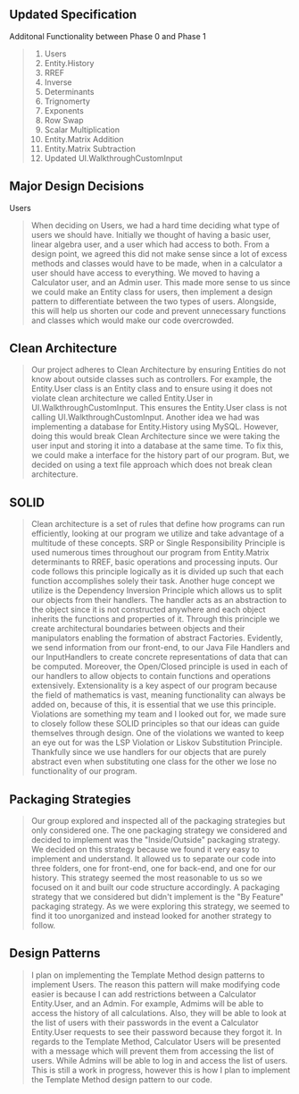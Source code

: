 ## Updated Specification

Additonal Functionality between Phase 0 and Phase 1

> 1. Users
> 2. Entity.History
> 3. RREF
> 4. Inverse
> 5. Determinants
> 6. Trignomerty 
> 7. Exponents
> 8. Row Swap
> 9. Scalar Multiplication
> 10. Entity.Matrix Addition 
> 11. Entity.Matrix Subtraction
> 12. Updated UI.WalkthroughCustomInput


## Major Design Decisions

Users

> When deciding on Users, we had a hard time deciding what type of users we should have. Initially we thought of having a basic user, linear algebra user, and a user which had access to both. From a design point, we agreed this did not make sense since a lot of excess methods and classes would have to be made, when in a calculator a user should have access to everything. We moved to having a Calculator user, and an Admin user. This made more sense to us since we could make an Entity class for users, then implement a design pattern to differentiate between the two types of users. Alongside, this will help us shorten our code and prevent unnecessary functions and classes which would make our code overcrowded.

## Clean Architecture

> Our project adheres to Clean Architecture by ensuring Entities do not know about outside classes such as controllers. For example, the Entity.User class is an Entity class and to ensure using it does not violate clean architecture we called Entity.User in UI.WalkthroughCustomInput. This ensures the Entity.User class is not calling UI.WalkthroughCustomInput. Another idea we had was implementing a database for Entity.History using MySQL. However, doing this would break Clean Architecture since we were taking the user input and storing it into a database at the same time. To fix this, we could make a interface for the history part of our program. But, we decided on using a text file approach which does not break clean architecture.

## SOLID

> Clean architecture is a set of rules that define how programs can run efficiently, looking at our program we utilize and take advantage of a multitude of these concepts. SRP or Single Responsibility Principle is used numerous times throughout our program from Entity.Matrix determinants to RREF, basic operations and processing inputs. Our code follows this principle logically as it is divided up such that each function accomplishes solely their task. Another huge concept we utilize is the Dependency Inversion Principle which allows us to split our objects from their handlers. The handler acts as an abstraction to the object since it is not constructed anywhere and each object inherits the functions and properties of it. Through this principle we create architectural boundaries between objects and their manipulators enabling the formation of abstract Factories. Evidently, we send information from our front-end, to our Java File Handlers and our InputHandlers to create concrete representations of data that can be computed. Moreover, the Open/Closed principle is used in each of our handlers to allow objects to contain functions and operations extensively. Extensionality is a key aspect of our program because the field of mathematics is vast, meaning functionality can always be added on, because of this, it is essential that we use this principle. Violations are something my team and I looked out for, we made sure to closely follow these SOLID principles so that our ideas can guide themselves through design. One of the violations we wanted to keep an eye out for was the LSP Violation or Liskov Substitution Principle. Thankfully since we use handlers for our objects that are purely abstract even when substituting one class for the other we lose no functionality of our program.

## Packaging Strategies

> Our group explored and inspected all of the packaging strategies but only considered one. The one packaging strategy we considered and decided to implement was the "Inside/Outside" packaging strategy. We decided on this strategy because we found it very easy to implement and understand. It allowed us to separate our code into three folders, one for front-end, one for back-end, and one for our history. This strategy seemed the most reasonable to us so we focused on it and built our code structure accordingly. A packaging strategy that we considered but didn't implement is the "By Feature" packaging strategy. As we were exploring this strategy, we seemed to find it too unorganized and instead looked for another strategy to follow.

## Design Patterns

> I plan on implementing the Template Method design patterns to implement Users. The reason this pattern will make modifying code easier is because I can add restrictions between a Calculator Entity.User, and an Admin. For example, Admims will be able to access the history of all calculations. Also, they will be able to look at the list of users with their passwords in the event a Calculator Entity.User requests to see their password because they forgot it. In regards to the Template Method, Calculator Users will be presented with a message which will prevent them from accessing the list of users. While Admins will be able to log in and access the list of users. This is still a work in progress, however this is how I plan to implement the Template Method design pattern to our code.

